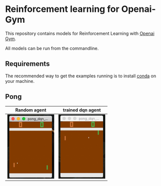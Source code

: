 # Reinforcement learning for Openai-Gym

This repository contains models for Reinforcement Learning with [Openai Gym](https://gym.openai.com).

All models can be run from the commandline.

## Requirements

The recommended way to get the examples running is to install [conda](https://www.anaconda.com/) on your machine.

## Pong

| Random agent | trained dqn agent |
|--------|--------|
| <img src="img/pong_random.gif" style="width:150px">       |<img src="img/pong_smart.gif" style="width:150px">        |